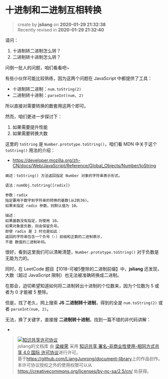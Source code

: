 十进制和二进制互相转换
===

> create by **jsliang** on **2020-01-29 21:32:38**  
> Recently revised in **2020-01-29 21:32:40**

请问：

1. 十进制转二进制怎么转？
2. 二进制转十进制怎么转？

问倒一批人的问题，咱们看看吧~

有些小伙伴可能比较熟练，因为这两个问题在 JavaScript 中都提供了工具：

* 十进制转二进制：`num.toString(2)`
* 二进制转十进制：`parseInt(num, 2)`

所以直接对需要转换的数套用这两个即可。

然而，咱们更进一步探讨下：

1. 如果需要提升性能
2. 如果需要转换大数

这里的 `toString` 是 `Number.prototype.toString()`，咱们看 MDN 中关于这个 `toString()` 用法的介绍：

* https://developer.mozilla.org/zh-CN/docs/Web/JavaScript/Reference/Global_Objects/Number/toString

```
阐述：toString() 方法返回指定 Number 对象的字符串表示形式。

语法：numObj.toString([radix])

参数：radix
指定要用于数字到字符串的转换的基数(从2到36)。
如果未指定 radix 参数，则默认值为 10。

描述：
如果基数没有指定，则使用 10。
如果对象是负数，则会保留负号。
即使 radix 是 2 时也是如此：
返回的字符串包含一个负号（-）前缀和正数的二进制表示，
不是 数值的二进制补码。
```

很好，看到这里我们可以清晰清楚，`Number.prototype.toString()` 对于负数是无能为力的。

同时，在 LeetCode 题目【1018-可被5整除的二进制前缀】中，**jsliang** 还发现，大数（超过 JavaScript 限制）也无法被准确转换成二进制。

> 

在那会，迫切希望知道如何将二进制转出十进制的个位数来，因为个位数为 5 或者为 0 才能被 5 整除。

但是，找了老久，网上搜索 **JS 二进制转十进制**，得到的全是 `num.toString(2)` 或者 `parseInt(num, 2)`。

无法，换了关键字，直接搜 **二进制转十进制**，找到一篇不错的非代码讲解：

* 

> <a rel="license" href="http://creativecommons.org/licenses/by-nc-sa/4.0/"><img alt="知识共享许可协议" style="border-width:0" src="https://i.creativecommons.org/l/by-nc-sa/4.0/88x31.png" /></a><br /><span xmlns:dct="http://purl.org/dc/terms/" property="dct:title">jsliang的文档库</span> 由 <a xmlns:cc="http://creativecommons.org/ns#" href="https://github.com/LiangJunrong/document-library" property="cc:attributionName" rel="cc:attributionURL">梁峻荣</a> 采用 <a rel="license" href="http://creativecommons.org/licenses/by-nc-sa/4.0/">知识共享 署名-非商业性使用-相同方式共享 4.0 国际 许可协议</a>进行许可。<br />基于<a xmlns:dct="http://purl.org/dc/terms/" href="https://github.com/LiangJunrong/document-library" rel="dct:source">https://github.com/LiangJunrong/document-library</a>上的作品创作。<br />本许可协议授权之外的使用权限可以从 <a xmlns:cc="http://creativecommons.org/ns#" href="https://creativecommons.org/licenses/by-nc-sa/2.5/cn/" rel="cc:morePermissions">https://creativecommons.org/licenses/by-nc-sa/2.5/cn/</a> 处获得。
